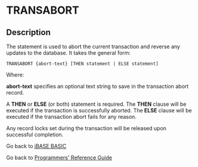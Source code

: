 # TRANSABORT

<PageHeader />

## Description

The statement is used to abort the current transaction and reverse any updates to the database. It takes the general form:

```
TRANSABORT {abort-text} [THEN statement | ELSE statement]
```

Where:

**abort-text** specifies an optional text string to save in the transaction abort record.

A **THEN** or **ELSE** (or both) statement is required. The **THEN** clause will be executed if the transaction is successfully aborted. The **ELSE** clause will be executed if the transaction abort fails for any reason.

Any record locks set during the transaction will be released upon successful completion.

Go back to [jBASE BASIC](./../README.md)

Go back to [Programmers' Reference Guide](./../../reference-guides/jbc/README.md)

<PageFooter />
